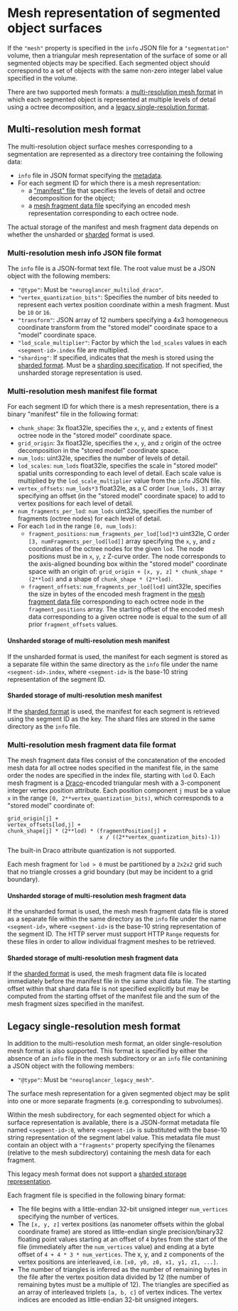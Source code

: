 # Mesh representation of segmented object surfaces

If the `"mesh"` property is specified in the `info` JSON file for a `"segmentation"` volume, then a
triangular mesh representation of the surface of some or all segmented objects may be specified.
Each segmented object should correspond to a set of objects with the same non-zero integer label
value specified in the volume.

There are two supported mesh formats: a [multi-resolution mesh
format](#multi-resolution-mesh-format) in which each segmented object is represented at multiple
levels of detail using a octree decomposition, and a [legacy single-resolution
format](#legacy-single-resolution-mesh-format).

## Multi-resolution mesh format

The multi-resolution object surface meshes corresponding to a segmentation are represented as a
directory tree containing the following data:

- `info` file in JSON format specifying the
  [metadata](#multi-resolution-mesh-info-json-file-format).
- For each segment ID for which there is a mesh representation:
  - a ["manifest" file](#multi-resolution-mesh-manifest-file-format) that specifies the levels of
    detail and octree decomposition for the object;
  - a [mesh fragment data file](#multi-resolution-mesh-fragment-data-file-format) specifying an
    encoded mesh representation corresponding to each octree node.

The actual storage of the manifest and mesh fragment data depends on whether the unsharded or
[sharded](./sharded.md) format is used.

### Multi-resolution mesh info JSON file format

The `info` file is a JSON-format text file.  The root value must be a JSON object with the following
members:
- `"@type"`: Must be `"neuroglancer_multilod_draco"`.
- `"vertex_quantization_bits"`: Specifies the number of bits needed to represent each vertex
  position coordinate within a mesh fragment.  Must be `10` or `16`.
- `"transform"`: JSON array of 12 numbers specifying a 4x3 homogeneous coordinate transform from the
  "stored model" coordinate space to a "model" coordinate space.
- `"lod_scale_multiplier"`: Factor by which the `lod_scales` values in each `<segment-id>.index`
  file are multiplied.
- `"sharding"`: If specified, indicates that the mesh is stored using the [sharded
    format](./sharded.md).  Must be a [sharding specification](./sharded.md#sharding-specification).  If not
    specified, the unsharded storage representation is used.

### Multi-resolution mesh manifest file format

For each segment ID for which there is a mesh representation, there is a binary "manifest" file in
the following format:

- `chunk_shape`: 3x float32le, specifies the `x`, `y`, and `z` extents of finest octree node in the
  "stored model" coordinate space.
- `grid_origin`: 3x float32le, specifies the `x`, `y`, and `z` origin of the octree decomposition in
  the "stored model" coordinate space.
- `num_lods`: uint32le, specifies the number of levels of detail.
- `lod_scales`: `num_lods` float32le, specifies the scale in "stored model" spatial units
  corresponding to each level of detail.  Each scale value is multiplied by the
  `lod_scale_multiplier` value from the `info` JSON file.
- `vertex_offsets`: `num_lods*3` float32le, as a C order `[num_lods, 3]` array specifying an
  offset (in the "stored model" coordinate space) to add to vertex positions for each level of
  detail.
- `num_fragments_per_lod`: `num_lods` uint32le, specifies the number of fragments (octree nodes) for
  each level of detail.
- For each `lod` in the range `[0, num_lods)`:
  - `fragment_positions`: `num_fragments_per_lod[lod]*3` uint32le, C order `[3,
    numFragments_per_lod[lod]]` array specifying the `x`, `y`, and `z` coordinates of the octree
    nodes for the given `lod`.  The node positions must be in `x`, `y`, `z` Z-curve order.  The node
    corresponds to the axis-aligned bounding box within the "stored model" coordinate space with an
    origin of: `grid_origin + [x, y, z] * chunk_shape * (2**lod)` and a shape of `chunk_shape *
    (2**lod)`.
  - `fragment_offsets`: `num_fragments_per_lod[lod]` uint32le, specifies the size in bytes of the
    encoded mesh fragment in the [mesh fragment data
    file](#multi-resolution-mesh-fragment-data-file-format) corresponding to each octree node in the
    `fragment_positions` array.  The starting offset of the encoded mesh data corresponding to a
    given octree node is equal to the sum of all prior `fragment_offsets` values.
    
#### Unsharded storage of multi-resolution mesh manifest
    
If the unsharded format is used, the manifest for each segment is stored as a separate file within
the same directory as the `info` file under the name `<segment-id>.index`, where `<segment-id>` is
the base-10 string representation of the segment ID.

#### Sharded storage of multi-resolution mesh manifest

If the [sharded format](./sharded.md#sharded-format) is used, the manifest for each segment is retrieved using
the segment ID as the key.  The shard files are stored in the same directory as the `info` file.

### Multi-resolution mesh fragment data file format

The mesh fragment data files consist of the concatenation of the encoded mesh data for all octree
nodes specified in the manifest file, in the same order the nodes are specified in the index file,
starting with `lod` 0.  Each mesh fragment is a [Draco](https://google.github.io/draco/)-encoded
triangular mesh with a 3-component integer vertex position attribute.  Each position component `j`
must be a value `x` in the range `[0, 2**vertex_quantization_bits)`, which corresponds to a "stored
model" coordinate of:

```
grid_origin[j] +
vertex_offsets[lod,j] +
chunk_shape[j] * (2**lod) * (fragmentPosition[j] +
                             x / ((2**vertex_quantization_bits)-1))
```

The built-in Draco attribute quantization is not supported.

Each mesh fragment for `lod > 0` must be partitioned by a `2x2x2` grid such that no triangle crosses
a grid boundary (but may be incident to a grid boundary).

#### Unsharded storage of multi-resolution mesh fragment data

If the unsharded format is used, the mesh mesh fragment data file is stored as a separate file
within the same directory as the `info` file under the name `<segment-id>`, where `<segment-id>` is
the base-10 string representation of the segment ID.  The HTTP server must support HTTP `Range`
requests for these files in order to allow individual fragment meshes to be retrieved.

#### Sharded storage of multi-resolution mesh fragment data

If the [sharded format](./sharded.md#sharded-format) is used, the mesh fragment data file is located immediately
before the manifest file in the same shard data file.  The starting offset within that shard data
file is not specified explicitly but may be computed from the starting offset of the manifest file
and the sum of the mesh fragment sizes specified in the manifest.

## Legacy single-resolution mesh format

In addition to the multi-resolution mesh format, an older single-resolution mesh format is also
supported.  This format is specified by either the absence of an `info` file in the mesh
subdirectory or an `info` file contanining a JSON object with the following members:
- `"@type"`: Must be `"neuroglancer_legacy_mesh"`.

The surface mesh representation for a given segmented object may be split into one or more separate
fragments (e.g. corresponding to subvolumes).

Within the mesh subdirectory, for each segmented object for which a surface representation is
available, there is a JSON-format metadata file named `<segment-id>:0`, where `<segment-id>` is
substituted with the base-10 string representation of the segment label value.  This metadata file
must contain an object with a `"fragments"` property specifying the filenames (relative to the mesh
subdirectory) containing the mesh data for each fragment.

This legacy mesh format does not support a [sharded storage representation](./sharded.md#sharded-format).

Each fragment file is specified in the following binary format:
- The file begins with a little-endian 32-bit unsigned integer `num_vertices` specifying the number
  of vertices.
- The `[x, y, z]` vertex positions (as nanometer offsets within the global coordinate frame) are
  stored as little-endian single precision/binary32 floating point values starting at an offset of
  `4` bytes from the start of the file (immediately after the `num_vertices` value) and ending at a
  byte offset of `4 + 4 * 3 * num_vertices`.  The x, y, and z components of the vertex positions are
  interleaved, i.e. `[x0, y0, z0, x1, y1, z1, ...]`.
- The number of triangles is inferred as the number of remaining bytes in the file after the vertex
  position data divided by 12 (the number of remaining bytes must be a multiple of 12).  The
  triangles are specified as an array of interleaved triplets `[a, b, c]` of vertex indices.  The
  vertex indices are encoded as little-endian 32-bit unsigned integers.
